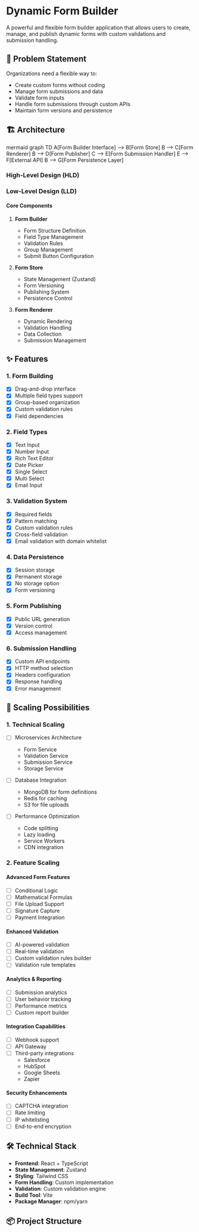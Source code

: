 # Dynamic Form Builder

A powerful and flexible form builder application that allows users to create, manage, and publish dynamic forms with custom validations and submission handling.

## 🎯 Problem Statement

Organizations need a flexible way to:

- Create custom forms without coding
- Manage form submissions and data
- Validate form inputs
- Handle form submissions through custom APIs
- Maintain form versions and persistence

## 🏗 Architecture

mermaid
graph TD
A[Form Builder Interface] --> B[Form Store]
B --> C[Form Renderer]
B --> D[Form Publisher]
C --> E[Form Submission Handler]
E --> F[External API]
B --> G[Form Persistence Layer]

### High-Level Design (HLD)

### Low-Level Design (LLD)

#### Core Components

1. **Form Builder**

   - Form Structure Definition
   - Field Type Management
   - Validation Rules
   - Group Management
   - Submit Button Configuration

2. **Form Store**

   - State Management (Zustand)
   - Form Versioning
   - Publishing System
   - Persistence Control

3. **Form Renderer**
   - Dynamic Rendering
   - Validation Handling
   - Data Collection
   - Submission Management

## ✨ Features

### 1. Form Building

- [x] Drag-and-drop interface
- [x] Multiple field types support
- [x] Group-based organization
- [x] Custom validation rules
- [x] Field dependencies

### 2. Field Types

- [x] Text Input
- [x] Number Input
- [x] Rich Text Editor
- [x] Date Picker
- [x] Single Select
- [x] Multi Select
- [x] Email Input

### 3. Validation System

- [x] Required fields
- [x] Pattern matching
- [x] Custom validation rules
- [x] Cross-field validation
- [x] Email validation with domain whitelist

### 4. Data Persistence

- [x] Session storage
- [x] Permanent storage
- [x] No storage option
- [x] Form versioning

### 5. Form Publishing

- [x] Public URL generation
- [x] Version control
- [x] Access management

### 6. Submission Handling

- [x] Custom API endpoints
- [x] HTTP method selection
- [x] Headers configuration
- [x] Response handling
- [x] Error management

## 🚀 Scaling Possibilities

### 1. Technical Scaling

- [ ] Microservices Architecture

  - Form Service
  - Validation Service
  - Submission Service
  - Storage Service

- [ ] Database Integration

  - MongoDB for form definitions
  - Redis for caching
  - S3 for file uploads

- [ ] Performance Optimization
  - Code splitting
  - Lazy loading
  - Service Workers
  - CDN integration

### 2. Feature Scaling

#### Advanced Form Features

- [ ] Conditional Logic
- [ ] Mathematical Formulas
- [ ] File Upload Support
- [ ] Signature Capture
- [ ] Payment Integration

#### Enhanced Validation

- [ ] AI-powered validation
- [ ] Real-time validation
- [ ] Custom validation rules builder
- [ ] Validation rule templates

#### Analytics & Reporting

- [ ] Submission analytics
- [ ] User behavior tracking
- [ ] Performance metrics
- [ ] Custom report builder

#### Integration Capabilities

- [ ] Webhook support
- [ ] API Gateway
- [ ] Third-party integrations
  - Salesforce
  - HubSpot
  - Google Sheets
  - Zapier

#### Security Enhancements

- [ ] CAPTCHA integration
- [ ] Rate limiting
- [ ] IP whitelisting
- [ ] End-to-end encryption

## 🛠 Technical Stack

- **Frontend**: React + TypeScript
- **State Management**: Zustand
- **Styling**: Tailwind CSS
- **Form Handling**: Custom implementation
- **Validation**: Custom validation engine
- **Build Tool**: Vite
- **Package Manager**: npm/yarn

## 📦 Project Structure
